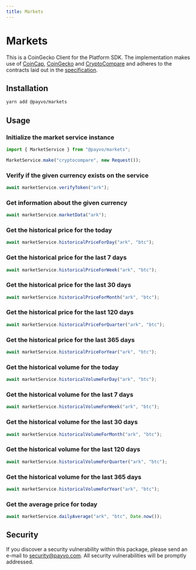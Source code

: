 ```yaml
---
title: Markets
---
```


# Markets

This is a CoinGecko Client for the Platform SDK. The implementation makes use of [CoinCap](/docs/sdk/markets/coincap), [CoinGecko](/docs/sdk/markets/coingecko) and [CryptoCompare](/docs/sdk/markets/cryptocompare) and adheres to the contracts laid out in the [specification](/docs/specification.md).

## Installation

```bash
yarn add @payvo/markets
```

## Usage

### Initialize the market service instance

```typescript
import { MarketService } from "@payvo/markets";

MarketService.make("cryptocompare", new Request());
```

### Verify if the given currency exists on the service

```typescript
await marketService.verifyToken("ark");
```

### Get information about the given currency

```typescript
await marketService.marketData("ark");
```

### Get the historical price for the today

```typescript
await marketService.historicalPriceForDay("ark", "btc");
```

### Get the historical price for the last 7 days

```typescript
await marketService.historicalPriceForWeek("ark", "btc");
```

### Get the historical price for the last 30 days

```typescript
await marketService.historicalPriceForMonth("ark", "btc");
```

### Get the historical price for the last 120 days

```typescript
await marketService.historicalPriceForQuarter("ark", "btc");
```

### Get the historical price for the last 365 days

```typescript
await marketService.historicalPriceForYear("ark", "btc");
```

### Get the historical volume for the today

```typescript
await marketService.historicalVolumeForDay("ark", "btc");
```

### Get the historical volume for the last 7 days

```typescript
await marketService.historicalVolumeForWeek("ark", "btc");
```

### Get the historical volume for the last 30 days

```typescript
await marketService.historicalVolumeForMonth("ark", "btc");
```

### Get the historical volume for the last 120 days

```typescript
await marketService.historicalVolumeForQuarter("ark", "btc");
```

### Get the historical volume for the last 365 days

```typescript
await marketService.historicalVolumeForYear("ark", "btc");
```

### Get the average price for today

```typescript
await marketService.dailyAverage("ark", "btc", Date.now());
```

## Security

If you discover a security vulnerability within this package, please send an e-mail to [security@payvo.com](mailto:security@payvo.com). All security vulnerabilities will be promptly addressed.

